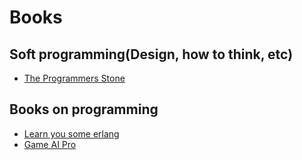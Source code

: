 Books
=====


## Soft programming(Design, how to think, etc)
 - [The Programmers Stone](https://www.datapacrat.com/Opinion/Reciprocality/r0/index.html)


## Books on programming
 - [Learn you some erlang](https://learnyousomeerlang.com/content)
 - [Game AI Pro](http://www.gameaipro.com/)
